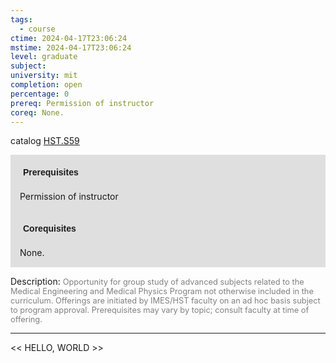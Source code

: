 ```yaml
---
tags:
  - course
ctime: 2024-04-17T23:06:24
mstime: 2024-04-17T23:06:24
level: graduate
subject: 
university: mit
completion: open
percentage: 0
prereq: Permission of instructor
coreq: None.
---
```


catalog [HST.S59](http://student.mit.edu/catalog/mHSTb.html#HST.S59)

<span style="display: block; padding: 15px; background-color: rgb(100, 100, 100, 0.2);"><font id="m_prereq4040_0" style="display: block; font-family: Arial, sans-serif; font-weight: bold; padding: 5px">Prerequisites</font><br><span id="prereq4040_0">Permission of instructor</span></span>
<span style="display: block; padding: 15px; background-color: rgb(100, 100, 100, 0.2);"><font id="m_coreq4040_0" style="display: block; font-family: Arial, sans-serif; font-weight: bold; padding: 5px">Corequisites</font><br><span id="coreq4040_0">None.</span></span>

<font style="">Description:</font>
<font style="color: grey; font-size: 0.8rem;">Opportunity for group study of advanced subjects related to the Medical Engineering and Medical Physics Program not otherwise included in the curriculum. Offerings are initiated by IMES/HST faculty on an ad hoc basis subject to program approval. Prerequisites may vary by topic; consult faculty at time of offering.</font>



---

<< HELLO, WORLD >>
